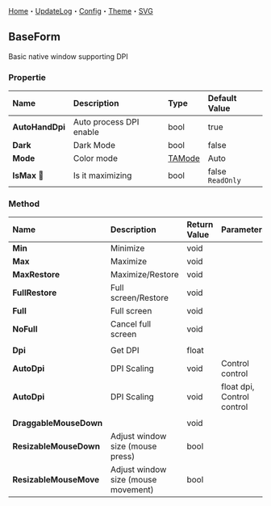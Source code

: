 ﻿[Home](../Home.md)・[UpdateLog](../UpdateLog.md)・[Config](../Config.md)・[Theme](../Theme.md)・[SVG](../SVG.md)

## BaseForm

Basic native window supporting DPI

### Propertie

Name | Description | Type | Default Value |
:--|:--|:--|:--|
**AutoHandDpi** | Auto process DPI enable | bool | true |
**Dark** | Dark Mode | bool | false |
**Mode** | Color mode | [TAMode](../Control/Enum.md#tamode) | Auto |
**IsMax** 🔴 | Is it maximizing | bool | false `ReadOnly` |

### Method

Name | Description | Return Value | Parameters |
:--|:--|:--|:--|
**Min** | Minimize | void ||
**Max** | Maximize | void ||
**MaxRestore** | Maximize/Restore | void ||
**FullRestore** | Full screen/Restore | void ||
**Full** | Full screen | void ||
**NoFull** | Cancel full screen | void ||
||||
**Dpi** | Get DPI | float ||
**AutoDpi** | DPI Scaling | void | Control control |
**AutoDpi** | DPI Scaling | void | float dpi, Control control |
||||
**DraggableMouseDown** | | void ||
**ResizableMouseDown** | Adjust window size (mouse press) | bool ||
**ResizableMouseMove** | Adjust window size (mouse movement) | bool ||